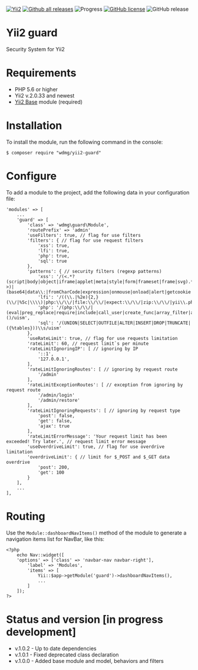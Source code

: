 [![Yii2](https://img.shields.io/badge/required-Yii2_v2.0.33-blue.svg)](https://packagist.org/packages/yiisoft/yii2)
[![Github all releases](https://img.shields.io/github/downloads/wdmg/yii2-guard/total.svg)](https://GitHub.com/wdmg/yii2-guard/releases/)
![Progress](https://img.shields.io/badge/progress-in_development-red.svg)
[![GitHub license](https://img.shields.io/github/license/wdmg/yii2-guard.svg)](https://github.com/wdmg/yii2-guard/blob/master/LICENSE)
![GitHub release](https://img.shields.io/github/release/wdmg/yii2-guard/all.svg)

# Yii2 guard
Security System for Yii2

# Requirements 
* PHP 5.6 or higher
* Yii2 v.2.0.33 and newest
* [Yii2 Base](https://github.com/wdmg/yii2-base) module (required)

# Installation
To install the module, run the following command in the console:

`$ composer require "wdmg/yii2-guard"`

# Configure
To add a module to the project, add the following data in your configuration file:

    'modules' => [
        ...
        'guard' => [
            'class' => 'wdmg\guard\Module',
            'routePrefix' => 'admin'
            'useFilters': true, // flag for use filters
            'filters': { // flag for use request filters
                'xss': true,
                'lfi': true,
                'php': true,
                'sql': true
            },
            'patterns': { // security filters (regexp patterns)
                'xss': '/(<.*?(script|body|object|iframe|applet|meta|style|form|frameset|frame|svg).*?>)|(base64|data\\:|fromCharCode|expression|onmouse|onload|alert|getcookie|document\\.)/uim',
                'lfi': '/((\\.|%2e){2,}(\\/|%5c|\\\\)|php:\\/\\/|file:\\/\\/|expect:\\/\\/|zip:\\/\\/|yii\\.php|init\\.php|web\\.php|params\\.php|db\\.php|console\\.php|test\\.php|test_db\\.php|phpinfo|passwd|htaccess)/uism',
                'php': '/(php:\\/\\/|(eval|preg_replace|require|include|call_user|create_func|array_filter|array_reduce|array_walk|array_map|reflection)\\()/uism',
                'sql': '/(UNION|SELECT|OUTFILE|ALTER|INSERT|DROP|TRUNCATE|({%tables}))\\s/uism'
            },
            'useRateLimit': true, // flag for use requests limitation
            'rateLimit': 60, // request limit`s per minute
            'rateLimitIgnoringIP': [ // ignoring by IP
                '::1',
                '127.0.0.1',
            ],
            'rateLimitIgnoringRoutes': [ // ignoring by request route
                '/admin'
            ],
            'rateLimitExceptionRoutes': [ // exception from ignoring by request route
                '/admin/login'
                '/admin/restore'
            ],
            'rateLimitIgnoringRequests': [ // ignoring by request type
                'post': false,
                'get': false,
                'ajax': true
            ],
            'rateLimitErrorMessage': 'Your request limit has been exceeded! Try later.', // request limit error message
            'useOverdriveLimit': true, // flag for use overdrive limitation
            'overdriveLimit': { // limit for $_POST and $_GET data overdrive
                'post': 200,
                'get': 100
            }
        ],
        ...
    ],


# Routing
Use the `Module::dashboardNavItems()` method of the module to generate a navigation items list for NavBar, like this:

    <?php
        echo Nav::widget([
        'options' => ['class' => 'navbar-nav navbar-right'],
            'label' => 'Modules',
            'items' => [
                Yii::$app->getModule('guard')->dashboardNavItems(),
                ...
            ]
        ]);
    ?>

# Status and version [in progress development]
* v.1.0.2 - Up to date dependencies
* v.1.0.1 - Fixed deprecated class declaration
* v.1.0.0 - Added base module and model, behaviors and filters